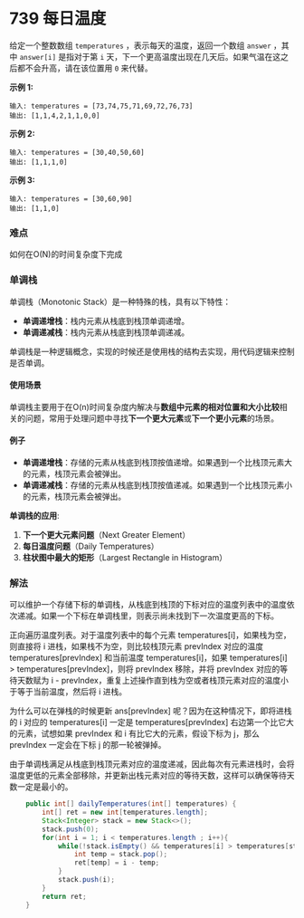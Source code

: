 # 739 每日温度

给定一个整数数组 `temperatures` ，表示每天的温度，返回一个数组 `answer` ，其中 `answer[i]` 是指对于第 `i` 天，下一个更高温度出现在几天后。如果气温在这之后都不会升高，请在该位置用 `0` 来代替。

 

**示例 1:**

```
输入: temperatures = [73,74,75,71,69,72,76,73]
输出: [1,1,4,2,1,1,0,0]
```

**示例 2:**

```
输入: temperatures = [30,40,50,60]
输出: [1,1,1,0]
```

**示例 3:**

```
输入: temperatures = [30,60,90]
输出: [1,1,0]
```



### 难点

如何在O(N)的时间复杂度下完成

### 单调栈

单调栈（Monotonic Stack）是一种特殊的栈，具有以下特性：

- **单调递增栈**：栈内元素从栈底到栈顶单调递增。
- **单调递减栈**：栈内元素从栈底到栈顶单调递减。

单调栈是一种逻辑概念，实现的时候还是使用栈的结构去实现，用代码逻辑来控制是否单调。

#### 使用场景

单调栈主要用于在O(n)时间复杂度内解决与**数组中元素的相对位置和大小比较**相关的问题，常用于处理问题中寻找**下一个更大元素**或**下一个更小元素**的场景。

#### 例子

- **单调递增栈**：存储的元素从栈底到栈顶按值递增。如果遇到一个比栈顶元素大的元素，栈顶元素会被弹出。
- **单调递减栈**：存储的元素从栈底到栈顶按值递减。如果遇到一个比栈顶元素小的元素，栈顶元素会被弹出。

**单调栈的应用**:

1. **下一个更大元素问题**（Next Greater Element）
2. **每日温度问题**（Daily Temperatures）
3. **柱状图中最大的矩形**（Largest Rectangle in Histogram）



### 解法

可以维护一个存储下标的单调栈，从栈底到栈顶的下标对应的温度列表中的温度依次递减。如果一个下标在单调栈里，则表示尚未找到下一次温度更高的下标。

正向遍历温度列表。对于温度列表中的每个元素 temperatures[i]，如果栈为空，则直接将 i 进栈，如果栈不为空，则比较栈顶元素 prevIndex 对应的温度 temperatures[prevIndex] 和当前温度 temperatures[i]，如果 temperatures[i] > temperatures[prevIndex]，则将 prevIndex 移除，并将 prevIndex 对应的等待天数赋为 i - prevIndex，重复上述操作直到栈为空或者栈顶元素对应的温度小于等于当前温度，然后将 i 进栈。

为什么可以在弹栈的时候更新 ans[prevIndex] 呢？因为在这种情况下，即将进栈的 i 对应的 temperatures[i] 一定是 temperatures[prevIndex] 右边第一个比它大的元素，试想如果 prevIndex 和 i 有比它大的元素，假设下标为 j，那么 prevIndex 一定会在下标 j 的那一轮被弹掉。

由于单调栈满足从栈底到栈顶元素对应的温度递减，因此每次有元素进栈时，会将温度更低的元素全部移除，并更新出栈元素对应的等待天数，这样可以确保等待天数一定是最小的。

```java
	public int[] dailyTemperatures(int[] temperatures) {
        int[] ret = new int[temperatures.length];
        Stack<Integer> stack = new Stack<>();
        stack.push(0);
        for(int i = 1; i < temperatures.length ; i++){
            while(!stack.isEmpty() && temperatures[i] > temperatures[stack.peek()]){
                int temp = stack.pop();
                ret[temp] = i - temp;
            }
            stack.push(i);
        }
        return ret;
    }
```

